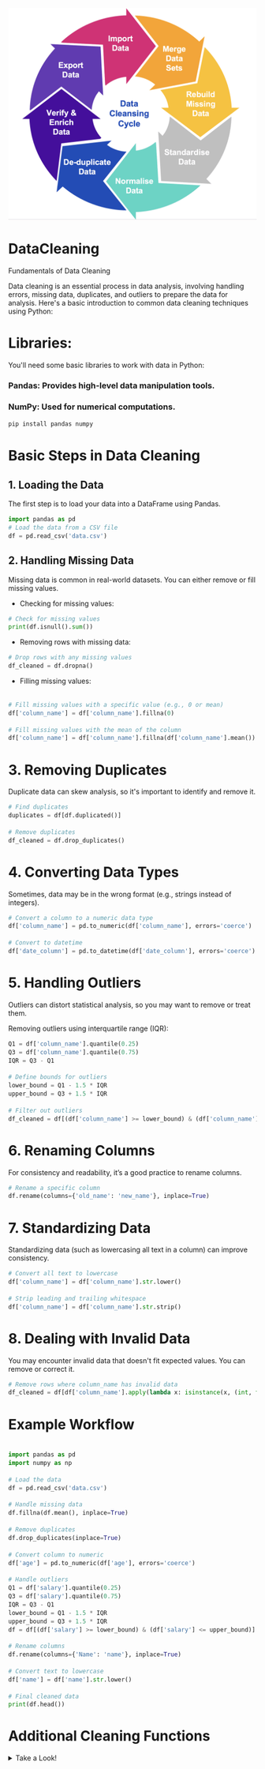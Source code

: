 ![DataCleaning](DataCleaning.png)

# DataCleaning
Fundamentals of Data Cleaning

Data cleaning is an essential process in data analysis, involving handling errors, missing data, duplicates, and outliers to prepare the data for analysis. Here's a basic introduction to common data cleaning techniques using Python:

# Libraries:
You'll need some basic libraries to work with data in Python:

### Pandas: Provides high-level data manipulation tools.
### NumPy: Used for numerical computations.

```bash
pip install pandas numpy
```

# Basic Steps in Data Cleaning
## 1. Loading the Data
The first step is to load your data into a DataFrame using Pandas.

```python
import pandas as pd
# Load the data from a CSV file
df = pd.read_csv('data.csv')
```

## 2. Handling Missing Data
Missing data is common in real-world datasets. You can either remove or fill missing values.

- Checking for missing values:
```python
# Check for missing values
print(df.isnull().sum())
```
- Removing rows with missing data:
```python
# Drop rows with any missing values
df_cleaned = df.dropna()
```

- Filling missing values:
```python

# Fill missing values with a specific value (e.g., 0 or mean)
df['column_name'] = df['column_name'].fillna(0)

# Fill missing values with the mean of the column
df['column_name'] = df['column_name'].fillna(df['column_name'].mean())
```

# 3. Removing Duplicates
Duplicate data can skew analysis, so it's important to identify and remove it.

```python
# Find duplicates
duplicates = df[df.duplicated()]

# Remove duplicates
df_cleaned = df.drop_duplicates()
```

# 4. Converting Data Types
Sometimes, data may be in the wrong format (e.g., strings instead of integers).

```python
# Convert a column to a numeric data type
df['column_name'] = pd.to_numeric(df['column_name'], errors='coerce')

# Convert to datetime
df['date_column'] = pd.to_datetime(df['date_column'], errors='coerce')
```

# 5. Handling Outliers
Outliers can distort statistical analysis, so you may want to remove or treat them.

Removing outliers using interquartile range (IQR):
```python
Q1 = df['column_name'].quantile(0.25)
Q3 = df['column_name'].quantile(0.75)
IQR = Q3 - Q1

# Define bounds for outliers
lower_bound = Q1 - 1.5 * IQR
upper_bound = Q3 + 1.5 * IQR

# Filter out outliers
df_cleaned = df[(df['column_name'] >= lower_bound) & (df['column_name'] <= upper_bound)]
```

# 6. Renaming Columns
For consistency and readability, it’s a good practice to rename columns.

```python
# Rename a specific column
df.rename(columns={'old_name': 'new_name'}, inplace=True)
```

# 7. Standardizing Data
Standardizing data (such as lowercasing all text in a column) can improve consistency.

```python
# Convert all text to lowercase
df['column_name'] = df['column_name'].str.lower()

# Strip leading and trailing whitespace
df['column_name'] = df['column_name'].str.strip()
```
# 8. Dealing with Invalid Data
You may encounter invalid data that doesn't fit expected values. You can remove or correct it.

```python
# Remove rows where column_name has invalid data
df_cleaned = df[df['column_name'].apply(lambda x: isinstance(x, (int, float)))]
```

# Example Workflow

```python

import pandas as pd
import numpy as np

# Load the data
df = pd.read_csv('data.csv')

# Handle missing data
df.fillna(df.mean(), inplace=True)

# Remove duplicates
df.drop_duplicates(inplace=True)

# Convert column to numeric
df['age'] = pd.to_numeric(df['age'], errors='coerce')

# Handle outliers
Q1 = df['salary'].quantile(0.25)
Q3 = df['salary'].quantile(0.75)
IQR = Q3 - Q1
lower_bound = Q1 - 1.5 * IQR
upper_bound = Q3 + 1.5 * IQR
df = df[(df['salary'] >= lower_bound) & (df['salary'] <= upper_bound)]

# Rename columns
df.rename(columns={'Name': 'name'}, inplace=True)

# Convert text to lowercase
df['name'] = df['name'].str.lower()

# Final cleaned data
print(df.head())
```
<!-- Break -->


# Additional Cleaning Functions

   <details>
    <summary>Take a Look!</summary>

```
# Check for missing values
print(df.isnull().sum())
```
# Drop rows with any missing values
df_cleaned = df.dropna()
```
# Fill missing values with a specific value (e.g., 0 or mean)
df['column_name'] = df['column_name'].fillna(0)
```
# Fill missing values with the mean of the column
df['column_name'] = df['column_name'].fillna(df['column_name'].mean())
```
# Find duplicates
duplicates = df[df.duplicated()]
```
# Remove duplicates
df_cleaned = df.drop_duplicates()
```
# Convert a column to a numeric data type
df['column_name'] = pd.to_numeric(df['column_name'], errors='coerce')
```
# Convert a column to a numeric data type
df['column_name'] = pd.to_numeric(df['column_name'], errors='coerce')
```
# Convert a column to a numeric data type
df['column_name'] = pd.to_numeric(df['column_name'], errors='coerce')
```
# Convert a column to a numeric data type
df['column_name'] = pd.to_numeric(df['column_name'], errors='coerce')
```
# Convert a column to a numeric data type
df['column_name'] = pd.to_numeric(df['column_name'], errors='coerce')
```
# Melt the DataFrame
df_melted = pd.melt(df, id_vars=['id_vars'], value_vars=['value_vars'])
```
# Merge two DataFrames
df_merged = pd.merge(df1, df2, on='common_column')
```
# Concatenate DataFrames
df_concat = pd.concat([df1, df2], axis=0)
```
# Sort by column values
df_sorted = df.sort_values(by='column_name', ascending=False)
```
# Reset index
df_reset = df.reset_index(drop=True)
```
# Set a column as index
df_indexed = df.set_index('column_name')
```
# Remove outliers
df_no_outliers = df[(df['column_name'] > lower_bound) & (df['column_name'] < upper_bound)]
```
# Cap outliers
df['column_name'] = df['column_name'].clip(lower=lower_bound, upper=upper_bound)
```
# Create a new column based on a condition
df['new_column'] = df['column_name'].apply(lambda x: 'High' if x > threshold else 'Low')
```
# Apply a function to a column
df['column_name'] = df['column_name'].apply(lambda x: x * 2)
```
# Convert string values in a column to uppercase.
```
# Convert to uppercase
df['column_name'] = df['column_name'].str.upper()
```
# Convert a column to datetime format.
```
# Convert to datetime
df['date_column'] = pd.to_datetime(df['date_column'])
```
# Extract the year from a datetime column.
```
# Extract year from date
df['year'] = df['date_column'].dt.year
```
# Calculate the rolling mean of a column.
```
# Calculate rolling mean
df['rolling_mean'] = df['column_name'].rolling(window=3).mean()
```
# Calculate the cumulative sum of a column.
```
# Calculate cumulative sum
df['cumsum'] = df['column_name'].cumsum()
```
# Fill missing values using interpolation.
```
# Interpolate missing values
df['column_name'] = df['column_name'].interpolate()
```
# One-Hot Encode Categorical Variables: Convert categorical variables into dummy/indicator variables.
```
# One-hot encode categorical variables
df_encoded = pd.get_dummies(df, columns=['categorical_column'])
```
# Normalize data to a specific range.
```
# Normalize data
df['normalized_column'] = (df['column_name'] - df['column_name'].min()) / (df['column_name'].max() - df['column_name'].min())
```
# Group data into specified intervals.
```
# Bin data into intervals
df['binned_column'] = pd.cut(df['column_name'], bins=[0, 10, 20, 30], labels=['Low', 'Medium', 'High'])
```
   </details>
